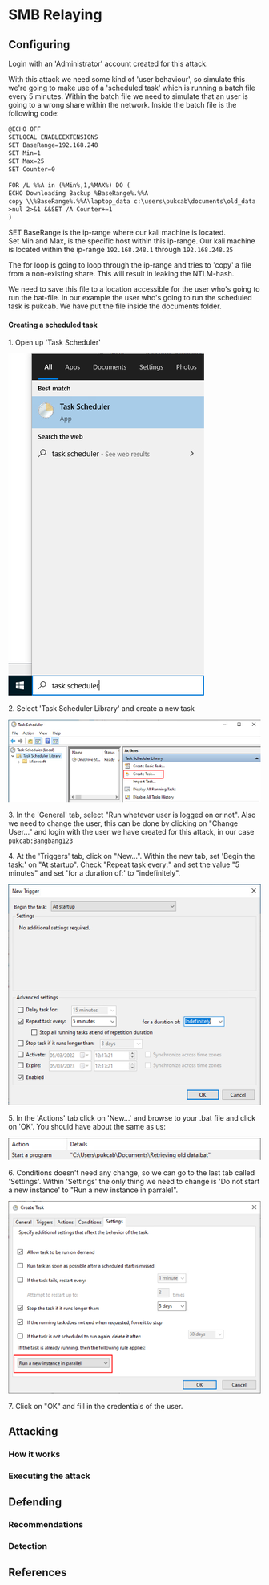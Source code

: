 # SMB Relaying

## Configuring

Login with an 'Administrator' account created for this attack.

With this attack we need some kind of 'user behaviour', so simulate this we're going to make use of a 'scheduled task' which is running a batch file every 5 minutes. Within the batch file we need to simulate that an user is going to a wrong share within the network. Inside the batch file is the following code:

```
@ECHO OFF
SETLOCAL ENABLEEXTENSIONS
SET BaseRange=192.168.248
SET Min=1
SET Max=25
SET Counter=0

FOR /L %%A in (%Min%,1,%MAX%) DO (
ECHO Downloading Backup %BaseRange%.%%A
copy \\%BaseRange%.%%A\laptop_data c:\users\pukcab\documents\old_data >nul 2>&1 &&SET /A Counter+=1
)
```

SET BaseRange is the ip-range where our kali machine is located.\
Set Min and Max, is the specific host within this ip-range. Our kali machine is located within the ip-range `192.168.248.1` through `192.168.248.25`

The for loop is going to loop through the ip-range and tries to 'copy' a file from a non-existing share. This will result in leaking the NTLM-hash.

We need to save this file to a location accessible for the user who's going to run the bat-file. In our example the user who's going to run the scheduled task is pukcab. We have put the file inside the documents folder.

#### Creating a scheduled task

1\. Open up 'Task Scheduler'

![](<../../.gitbook/assets/afbeelding (29).png>)

2\. Select 'Task Scheduler Library' and create a new task

![](<../../.gitbook/assets/afbeelding (26).png>)

3\. In the 'General' tab, select "Run whetever user is logged on or not". Also we need to change the user, this can be done by clicking on "Change User..." and login with the user we have created for this attack, in our case `pukcab:Bangbang123`&#x20;



4\. At the 'Triggers' tab, click on "New...". Within the new tab, set 'Begin the task:' on "At startup". Check "Repeat task every:" and set the value "5 minutes" and set 'for a duration of:' to "indefinitely".

![](<../../.gitbook/assets/afbeelding (4).png>)

5\. In the 'Actions' tab click on 'New...' and browse to your .bat file and click on 'OK'. You should have about the same as us:

![](<../../.gitbook/assets/afbeelding (6).png>)

6\. Conditions doesn't need any change, so we can go to the last tab called 'Settings'. Within 'Settings' the only thing we need to change is 'Do not start a new instance' to "Run a new instance in parralel".

![](../../.gitbook/assets/afbeelding.png)

7\. Click on "OK" and fill in the credentials of the user.

## Attacking

### How it works







### Executing the attack







## Defending

### Recommendations



### Detection





## References
